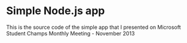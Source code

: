 Simple Node.js app
==================

This is the source code of the simple app that I presented on Microsoft Student Champs Monthly Meeting - November 2013


